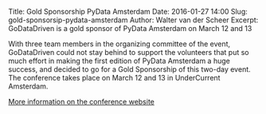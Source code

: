 Title: Gold Sponsorship PyData Amsterdam 
Date: 2016-01-27 14:00 
Slug: gold-sponsorsip-pydata-amsterdam
Author: Walter van der Scheer 
Excerpt: GoDataDriven is a gold sponsor of PyData Amsterdam on March 12 and 13

With three team members in the organizing committee of the event, GoDataDriven could not stay behind to support the volunteers that put so much effort in making the first edition of PyData Amsterdam a huge success, and decided to go for a Gold Sponsorship of this two-day event. The conference takes place on March 12 and 13 in UnderCurrent Amsterdam.

[More information on the conference website](http://www.pydata.org/amsterdam2016)
